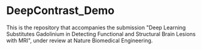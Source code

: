 # DeepContrast_Demo
This is the repository that accompanies the submission "Deep Learning Substitutes Gadolinium in Detecting Functional and Structural Brain Lesions with MRI", under review at Nature Biomedical Engineering.
